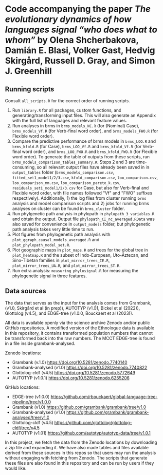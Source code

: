 # Code accompanying the paper *The evolutionary dynamics of how languages signal “who does what to whom”* by Olena Shcherbakova, Damián E. Blasi, Volker Gast, Hedvig Skirgård, Russell D. Gray, and Simon J. Greenhill


## Running scripts 

Consult ```all_scripts.R``` for the correct order of running scripts. 

1. Run ```library.R``` for all packages, custom functions, and generating/transforming input files. This will also generate an Appendix with the full list of languages and relevant feature values. 
2. Run analyses in brms in ```brms_models_NC.R``` (for (Nominal) Case), ```brms_models_Vf.R``` (for Verb-final word order), and ```brms_models_FWO.R``` (for Flexible word order). 
3. Compare the predictive performance of brms models in ```brms_LOO.R``` and ```brms_kfold.R``` (for Case), ```brms_LOO_Vf.R``` and ```brms_kfold_Vf.R``` (for Verb-final word order), and ```brms_LOO_FWO.R``` and ```brms_kfold_FWO.R``` (for Flexible word order). To generate the table of outputs from these scripts, run ```brms_models_comparison_tables_summary.R```.
Steps 2 and 3 are time-consuming, so all relevant output files have already been saved in in ```output_tables``` folder (```brms_models_comparison.csv```, ```fitted_set1_model1/2/3.csv```, ```kfold_comparison.csv```, ```loo_comparison.csv```, ```loo_comparison_mm.csv```, ```loo_comparison_pareto_k.csv```, ```residuals_set1_model1/2/3.csv``` for Case, but also for Verb-final and Flexible word order, with file names followed "Vf" and "FWO" suffixes respectively). Additionally, 1) the log files from cluster running ```brms``` analysis and model comparison scripts and 2) jobs for running brms analyses on cluster can be found in ```brms_cluster``` folder.
4. Run phylgenetic path analysis in phylopath in ```phylopath_3_variables.R``` and obtain the output. Output file ```phylopath_CI_nc_averaged.RData``` was also saved for convenience in ```output_models``` folder, but phylogenetic path analysis takes very little time to run.
5. Plot figures from phylogenetic path analysis with ```plot_ggraph_causal_models_averaged.R``` and ```plot_phylopath_model_set.R```.
6. Plot geographic maps in ```plot_maps.R``` and trees for the global tree in ```plot_heatmap.R``` and the subset of Indo-European, Uto-Aztecan, and Sino-Tibetan families in ```plot_mirror_trees_IE.R```, ```plot_mirror_trees_UA.R```, and ```plot_mirror_trees_ST.R```.
7. Run extra analysis: ```measuring_phylosignal.R``` for measuring the phylogenetic signal in three features. 

## Data sources

The data that serves as the input for the analysis comes from Grambank, (v1.0, Skirgård et al (in prep)), AUTOTYP (v1.01, Bickel et al (2022)), Glottolog (v4.5), and EDGE-tree (v1.0.0, Bouckaert et al (2023)).

All data is available
openly via the science archive Zenodo and/or public GitHub repositories. A
modified version of the Ethnologue data is available in this repository, it contains
transformed population numbers that cannot be transformed back into the
raw numbers. The MCCT EDGE-tree is found in a file inside grambank-analysed.

Zenodo locations:

*   Grambank (v.1.0) <https://doi.org/10.5281/zenodo.7740140>
*   Grambank-analysed (v1.0) <https://doi.org/10.5281/zenodo.7740822>
*   Glottolog-cldf (v4.5) <https://doi.org/10.5281/zenodo.5772649>
*   AUTOTYP (v1.0.1) <https://doi.org/10.5281/zenodo.6255206>

GitHub locations:

* EDGE-tree (v1.0.0) <https://github.com/rbouckaert/global-language-tree-pipeline/tree/v1.0.0>
* Grambank (v1.0) <https://github.com/grambank/grambank/tree/v1.0>
* Grambank-analysed (v1.0) <https://github.com/grambank/grambank-analysed/tree/v1.0>
* Glottolog-cldf (v4.5) <https://github.com/glottolog/glottolog-cldf/tree/v4.5>
* AUTOTYP (v1.01) <https://github.com/autotyp/autotyp-data/tree/v1.0.1>

In this project, we fetch the data from the Zenodo locations by downloading a zip file and expanding it. We have also made tables and files available derived from these sources in this repos so that users may run the analysis without engaging with fetching from Zenodo. The scripts that generate these files are also found in this repository and can be run by users if they would like.
